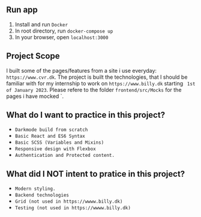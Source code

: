 ## Run app

1. Install and run `Docker`
2. In root directory, run `docker-compose up`
3. In your browser, open `localhost:3000`

## Project Scope

I built some of the pages/features from a site i use everyday: `https://www.cvr.dk`. The project is built the technologies, that I should be familiar with for my internship to work on `https://www.billy.dk` starting ` 1st of January 2023`. Please refere to the folder `frontend/src/Mocks` for the pages i have mocked `.

## What do I want to practice in this project?

- `Darkmode build from scratch`
- `Basic React and ES6 Syntax`
- `Basic SCSS (Variables and Mixins)`
- `Responsive design with Flexbox`
- `Authentication and Protected content.`

## What did I NOT intent to pratice in this project?

- `Modern styling.`
- `Backend technologies`
- `Grid (not used in https://wwww.billy.dk)`
- `Testing (not used in https://wwww.billy.dk)`
